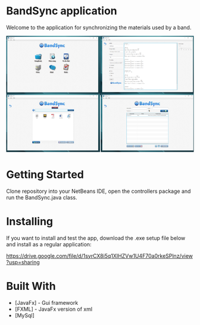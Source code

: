 # BandSync application

Welcome to the application for synchronizing the materials used by a band. 

![alt text](https://github.com/balsaBane/JavaFx-BandSync-Application/blob/master/src/img/screenshot.png)

# Getting Started

Clone repository into your NetBeans IDE, open the controllers package and run the BandSync.java class.

# Installing

If you want to install and test the app, download the .exe setup file below and install as a regular application:

https://drive.google.com/file/d/1syrCX8i5q1XIHZVw1U4F70a0rkeSPlnz/view?usp=sharing

# Built With

* [JavaFx] - Gui framework
* [FXML]    - JavaFx version of xml
* [MySql]
